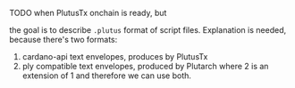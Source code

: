 TODO when PlutusTx onchain is ready, but

the goal is to describe `.plutus` format of script files.
Explanation is needed, because there's two formats:
 1. cardano-api text envelopes, produces by PlutusTx
 2. ply compatible text envelopes, produced by Plutarch
where 2 is an extension of 1 and therefore we can use both.